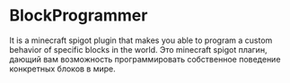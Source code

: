 # BlockProgrammer

It is a minecraft spigot plugin that makes you able to program a custom behavior of specific blocks in the world.
Это minecraft spigot плагин, дающий вам возможность программировать собственное поведение конкретных блоков в мире.
